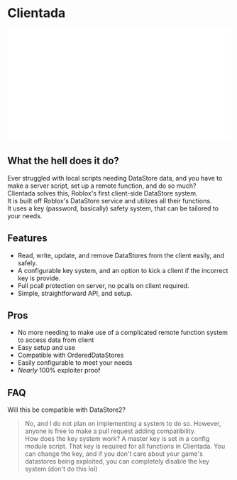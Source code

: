 # Clientada   
<img src='clientadalogo.png'>   

## What the hell does it do?
Ever struggled with local scripts needing DataStore data, and you have to make a server script, set up a remote function, and do so much?   
Clientada solves this, Roblox's first client-side DataStore system.  
It is built off Roblox's DataStore service and utilizes all their functions.    
It uses a key (password, basically) safety system, that can be tailored to your needs.  


## Features   
- Read, write, update, and remove DataStores from the client easily, and safely.   
- A configurable key system, and an option to kick a client if the incorrect key is provide.   
- Full pcall protection on server, no pcalls on client required.   
- Simple, straightforward API, and setup.    

## Pros   
- No more needing to make use of a complicated remote function system to access data from client
- Easy setup and use
- Compatible with OrderedDataStores
- Easily configurable to meet your needs
- _Nearly_ 100% exploiter proof

## FAQ
Will this be compatible with DataStore2?  
> No, and I do not plan on implementing a system to do so. However, anyone is free to make a pull request adding compatibility.   
How does the key system work?
> A master key is set in a config module script. That key is required for all functions in Clientada. You can change the key, and if you don't care about your game's datastores being exploited, you can completely disable the key system (don't do this lol)   
